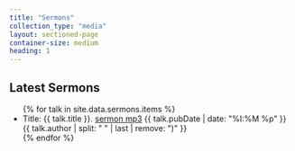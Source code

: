 ```yaml
---
title: "Sermons"
collection_type: "media"
layout: sectioned-page
container-size: medium
heading: 1
---
```


## Latest Sermons
<ul>
  {% for talk in site.data.sermons.items %}
    <li>Title: {{ talk.title }}. <a href="{{ talk.enclosure.link }}">sermon mp3</a> {{ talk.pubDate | date: "%I:%M %p" }} {{ talk.author | split: " " | last | remove: ")" }}</li>
  {% endfor %}    
</ul>
